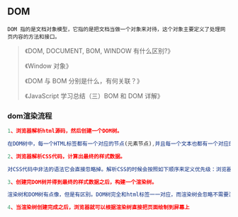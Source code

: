 ## DOM

```
DOM 指的是文档对象模型，它指的是把文档当做一个对象来对待，这个对象主要定义了处理网页内容的方法和接口。
```

> 《DOM, DOCUMENT, BOM, WINDOW 有什么区别?》
>
> 《Window 对象》
>
> 《DOM 与 BOM 分别是什么，有何关联？》
>
> 《JavaScript 学习总结（三）BOM 和 DOM 详解》

### dom渲染流程

```js
1、浏览器解析html源码，然后创建一个DOM树。

在DOM树中，每一个HTML标签都有一个对应的节点(元素节点),并且每一个文本也都有一个对应的节点(文本节点)。DOM树的根节点就是documentElement，对应的是html标签。 

2、浏览器解析CSS代码，计算出最终的样式数据。

对CSS代码中非法的语法它会直接忽略掉。解析CSS的时候会按照如下顺序来定义优先级：浏览器默认设置，用户设置，外联样式，内联样式，html中的style(嵌在标签中的行间样式)。

3、创建完DOM树并得到最终的样式数据之后，构建一个渲染树。

渲染树和DOM树有点像，但是有区别。DOM树完全和html标签一一对应，而渲染树会忽略不需要渲染的元素(head、display:none的元素)。渲染树中每一个节点都存储着对应的CSS属性。

4、当渲染树创建完成之后，浏览器就可以根据渲染树直接把页面绘制到屏幕上
```


